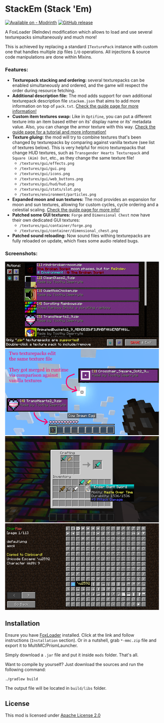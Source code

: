 # StackEm (Stack 'Em)

[![Available on - Modrinth](https://img.shields.io/badge/Available_on-Modrinth-4bab62?logo=modrinth&logoColor=white)](https://modrinth.com/mod/stack-em) [![GitHub release](https://img.shields.io/github/release/tracystacktrace/StackEm?include_prereleases=&sort=semver&color=success)](https://github.com/tracystacktrace/StackEm/releases/)

A FoxLoader (ReIndev) modification which allows to load and use several texturepacks simultaneously and much more!

This is achieved by replacing a standard `ITexturePack` instance with custom one that handles multiple zip files `I/O` operations. All injections & source code manipulations are done within Mixins.

### Features:
- **Texturepack stacking and ordering:** several texturepacks can be enabled simultaneously and ordered, and the game will respect the order during resource fetching.
- **Additional description file:** The mod adds support for own additional texturepack description file `stackem.json` that aims to add more information on top of `pack.txt`. [Check the guide page for more information!](https://github.com/tracystacktrace/StackEm/tree/main/docs/Additional%20Description)
- **Custom item textures swap:** Like in `Optifine`, you can put a different texture into an item based either on its' display name or its' metadata value. Also, you can change the armor texture with this way. [Check the guide page for a tutorial and more information!](https://github.com/tracystacktrace/StackEm/blob/main/docs/Custom%20ItemStack%20Textures/README.md)
- **Texture _gluing_:** the mod will try to combine textures that's been changed by texturepacks by comparing against vanilla texture (see list of textures below). This is very helpful for micro texturepacks that change HUD textures, such as `Transgender Hearts Texturepack` and `Square (Aim) Dot`, etc., as they change the same texture file!
  - `/textures/gui/effects.png`
  - `/textures/gui/gui.png`
  - `/textures/gui/icons.png`
  - `/textures/gui/web_buttons.png`
  - `/textures/gui/hud/hud.png`
  - `/textures/gui/stats/slot.png`
  - `/textures/environment/particles.png`
- **Expanded moon and sun textures:** The mod provides an expansion for moon and sun textures, allowing for custom cycles, cycle ordering and a celestial scaling. [Check the guide page for more info!](https://github.com/tracystacktrace/StackEm/blob/main/docs/Expanded%20Moon%20Textures/README.md) 
- **Patched some GUI textures:** `Forge` and `Dimensional Chest` now have their own dedicated GUI textures:
  - `/textures/gui/container/forge.png`
  - `/textures/gui/container/dimensional_chest.png`
- **Patched sound reloading:** Now sound files withing texturepacks are fully reloaded on update, which fixes some audio related bugs.

### Screenshots:

![Texturepacks menu GUI](https://github.com/tracystacktrace/StackEm/raw/main/docs/showcase_1.png)
![Showcase of gluing system](https://github.com/tracystacktrace/StackEm/raw/main/docs/showcase_2.png)
![Showcase of custom texture swap](https://github.com/tracystacktrace/StackEm/raw/main/docs/showcase_4.png)
![CharMap](https://github.com/tracystacktrace/StackEm/raw/main/docs/showcase_3.png)

## Installation

Ensure you have [FoxLoader](https://github.com/Fox2Code/FoxLoader) installed. Click at the link and follow instructions (`Installation` section). Or in a nutshell, grab `*-mmc.zip` file and export it to MultiMC/PrismLauncher.

Simply download a `.jar` file and put it inside `mods` folder. That's all.

Want to compile by yourself? Just download the sources and run the following command:
```shell
./gradlew build
```

The output file will be located in `build/libs` folder.

## License

This mod is licensed under [Apache License 2.0](https://github.com/tracystacktrace/StackEm/blob/main/LICENSE)
